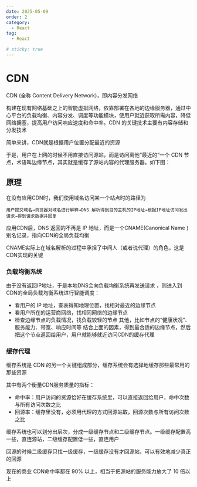 ```yaml
---
date: 2025-05-09
order: 2
category:
  - React
tag:
  - React

# sticky: true
---
```


# CDN
CDN (全称 Content Delivery Network)，即内容分发网络

构建在现有网络基础之上的智能虚拟网络，依靠部署在各地的边缘服务器，通过中心平台的负载均衡、内容分发、调度等功能模块，使用户就近获取所需内容，降低网络拥塞，提高用户访问响应速度和命中率。CDN 的关键技术主要有内容存储和分发技术

简单来讲，CDN就是根据用户位置分配最近的资源

于是，用户在上网的时候不用直接访问源站，而是访问离他“最近的”一个 CDN 节点，术语叫边缘节点，其实就是缓存了源站内容的代理服务器。如下图：



## 原理
在没有应用CDN时，我们使用域名访问某一个站点时的路径为
```
用户提交域名→浏览器对域名进行解释→DNS 解析得到目的主机的IP地址→根据IP地址访问发出请求→得到请求数据并回复
```
应用CDN后，DNS 返回的不再是 IP 地址，而是一个CNAME(Canonical Name ) 别名记录，指向CDN的全局负载均衡

CNAME实际上在域名解析的过程中承担了中间人（或者说代理）的角色，这是CDN实现的关键

### 负载均衡系统
由于没有返回IP地址，于是本地DNS会向负载均衡系统再发送请求 ，则进入到CDN的全局负载均衡系统进行智能调度：
- 看用户的 IP 地址，查表得知地理位置，找相对最近的边缘节点
- 看用户所在的运营商网络，找相同网络的边缘节点
- 检查边缘节点的负载情况，找负载较轻的节点
其他，比如节点的“健康状况”、服务能力、带宽、响应时间等
结合上面的因素，得到最合适的边缘节点，然后把这个节点返回给用户，用户就能够就近访问CDN的缓存代理


### 缓存代理
缓存系统是 CDN 的另一个关键组成部分，缓存系统会有选择地缓存那些最常用的那些资源

其中有两个衡量CDN服务质量的指标：
- 命中率：用户访问的资源恰好在缓存系统里，可以直接返回给用户，命中次数与所有访问次数之比
- 回源率：缓存里没有，必须用代理的方式回源站取，回源次数与所有访问次数之比

缓存系统也可以划分出层次，分成一级缓存节点和二级缓存节点。一级缓存配置高一些，直连源站，二级缓存配置低一些，直连用户

回源的时候二级缓存只找一级缓存，一级缓存没有才回源站，可以有效地减少真正的回源

现在的商业 CDN命中率都在 90% 以上，相当于把源站的服务能力放大了 10 倍以上








